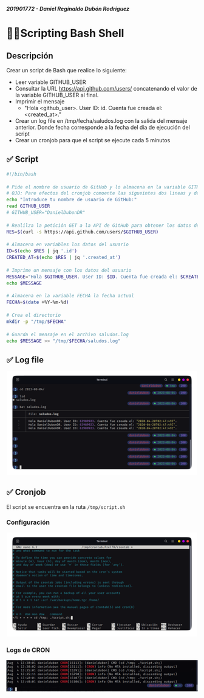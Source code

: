 ***201901772 - Daniel Reginaldo Dubón Rodríguez***

# 👨‍💻Scripting Bash Shell

## Descripción

Crear un script de Bash que realice Io siguiente:

- Leer variable GITHUB_USER
- Consultar Ia URL https://api.github.com/users/ concatenando eI valor de Ia variable GITHUB_USER al final.
- Imprimir el mensaje
  - "Hola <github_user>. User ID: id. Cuenta fue creada el: <created_at>."
- Crear un log file en /tmp/fecha/saludos.log con la salida del mensaje anterior. Donde
fecha corresponde a la fecha del dia de ejecución del script
- Crear un cronjob para que el script se ejecute cada 5 minutos

## ✅ Script
```bash
#!/bin/bash

# Pide el nombre de usuario de GitHub y lo almacena en la variable GITHUB_USER
# OJO: Pare efectos del cronjob comoente las sigueintes dos lineas y descomente la tercera
echo "Introduce tu nombre de usuario de GitHub:"
read GITHUB_USER
# GITHUB_USER="DanielDubonDR"

# Realilza la petición GET a la API de GitHub para obtener los datos del usuario
RES=$(curl -s https://api.github.com/users/$GITHUB_USER)

# Almacena en variables los datos del usuario
ID=$(echo $RES | jq '.id')
CREATED_AT=$(echo $RES | jq '.created_at')

# Imprime un mensaje con los datos del usuario
MESSAGE="Hola $GITHUB_USER. User ID: $ID. Cuenta fue creada el: $CREATED_AT."
echo $MESSAGE

# Almacena en la variable FECHA la fecha actual
FECHA=$(date +%Y-%m-%d)

# Crea el directorio
mkdir -p "/tmp/$FECHA"

# Guarda el mensaje en el archivo saludos.log
echo $MESSAGE >> "/tmp/$FECHA/saludos.log"
```

## ✅ Log file
<div align="center"><img src="./../sources/logScript.png" width="500"/></div>

## ✅ Cronjob
El script se encuentra en la ruta ``/tmp/script.sh``

### Configuración
<div align="center"><img src="./../sources/cronconf.png" width="500"/></div>

### Logs de CRON
<div align="center"><img src="./../sources/logcron.png"/></div>